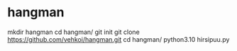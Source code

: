 # hangman

mkdir hangman
cd hangman/
git init
git clone https://github.com/vehkoi/hangman.git
cd hangman/
python3.10 hirsipuu.py
